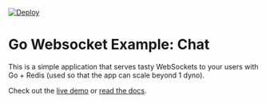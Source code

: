 [![Deploy](https://www.herokucdn.com/deploy/button.png)](https://heroku.com/deploy)

# Go Websocket Example: Chat

This is a simple application that serves tasty WebSockets to your users
with Go + Redis (used so that the app can scale beyond 1 dyno).

Check out the [live demo](http://go-websocket-chat-demo.herokuapp.com) or [read the docs](https://devcenter.heroku.com/articles/go-websockets).
